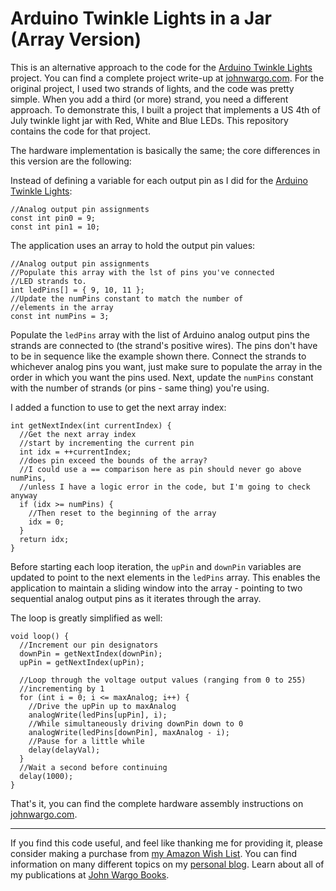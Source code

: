 # Arduino Twinkle Lights in a Jar (Array Version)

This is an alternative approach to the code for the [Arduino Twinkle Lights](https://github.com/johnwargo/Arduino-Twinkle-Lights) project. You can find a complete project write-up at [johnwargo.com](http://johnwargo.com/microcontrollers-single-board-computers/arduino-twinkle-lights.html). For the original project, I used two strands of lights, and the code was pretty simple. When you add a third (or more) strand, you need a different approach. To demonstrate this, I built a project that implements a US 4th of July twinkle light jar with Red, White and Blue LEDs. This repository contains the code for that project.

The hardware implementation is basically the same; the core differences in this version are the following:

Instead of defining a variable for each output pin as I did for the [Arduino Twinkle Lights](https://github.com/johnwargo/Arduino-Twinkle-Lights):

	//Analog output pin assignments
	const int pin0 = 9;
	const int pin1 = 10;

The application uses an array to hold the output pin values:

	//Analog output pin assignments
	//Populate this array with the lst of pins you've connected
	//LED strands to.
	int ledPins[] = { 9, 10, 11 };
	//Update the numPins constant to match the number of 
	//elements in the array
	const int numPins = 3; 

Populate the `ledPins` array with the list of Arduino analog output pins the strands are connected to (the strand's positive wires). The pins don't have to be in sequence like the example shown there. Connect the strands to whichever analog pins you want, just make sure to populate the array in the order in which you want the pins used. Next, update the `numPins` constant with the number of strands (or pins - same thing) you're using.  
 
I added a function to use to get the next array index:

	int getNextIndex(int currentIndex) {
	  //Get the next array index
	  //start by incrementing the current pin
	  int idx = ++currentIndex;
	  //does pin exceed the bounds of the array?
	  //I could use a == comparison here as pin should never go above numPins,
	  //unless I have a logic error in the code, but I'm going to check anyway
	  if (idx >= numPins) {
	    //Then reset to the beginning of the array
	    idx = 0;
	  }
	  return idx;
	}

Before starting each loop iteration, the `upPin` and `downPin` variables are updated to point to the next elements in the `ledPins` array. This enables the application to maintain a sliding window into the array - pointing to two sequential analog output pins as it iterates through the array.

The loop is greatly simplified as well:

	void loop() {
	  //Increment our pin designators
	  downPin = getNextIndex(downPin);
	  upPin = getNextIndex(upPin);
	
	  //Loop through the voltage output values (ranging from 0 to 255)
	  //incrementing by 1
	  for (int i = 0; i <= maxAnalog; i++) {
	    //Drive the upPin up to maxAnalog
	    analogWrite(ledPins[upPin], i);
	    //While simultaneously driving downPin down to 0
	    analogWrite(ledPins[downPin], maxAnalog - i);
	    //Pause for a little while
	    delay(delayVal);
	  }
	  //Wait a second before continuing
	  delay(1000);
	}

That's it, you can find the complete hardware assembly instructions on [johnwargo.com](http://johnwargo.com/microcontrollers-single-board-computers/arduino-twinkle-lights.html). 

***

If you find this code useful, and feel like thanking me for providing it, please consider making a purchase from [my Amazon Wish List](https://amzn.com/w/1WI6AAUKPT5P9). You can find information on many different topics on my [personal blog](http://www.johnwargo.com). Learn about all of my publications at [John Wargo Books](http://www.johnwargobooks.com). 
